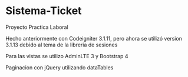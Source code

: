 # Sistema-Ticket
Proyecto Practica Laboral

Hecho anteriormente con Codeigniter 3.1.11, pero ahora se utilizó version 3.1.13 debido al tema de la libreria de sesiones

Para las vistas se utilizo AdminLTE 3 y Bootstrap 4

Paginacion con jQuery utilizando dataTables
